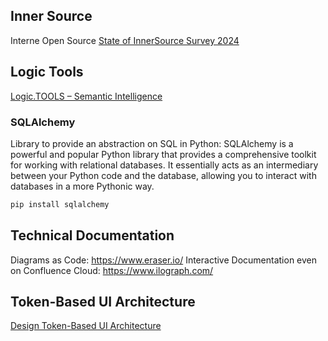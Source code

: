 ## Inner Source
Interne Open Source [State of InnerSource Survey 2024](https://innersourcecommons.org/learn/research/state-of-innersource-survey-2024/) 

## Logic Tools
[Logic.TOOLS – Semantic Intelligence](https://www.logic.tools/)

### SQLAlchemy
Library to provide an abstraction on SQL in Python: SQLAlchemy is a powerful and popular Python library that provides a comprehensive toolkit for working with relational databases. It essentially acts as an intermediary between your Python code and the database, allowing you to interact with databases in a more Pythonic way.

``` bash
pip install sqlalchemy
```
## Technical Documentation
Diagrams as Code: https://www.eraser.io/
Interactive Documentation even on Confluence Cloud: https://www.ilograph.com/

## Token-Based UI Architecture
[Design Token-Based UI Architecture](https://martinfowler.com/articles/design-token-based-ui-architecture.html)